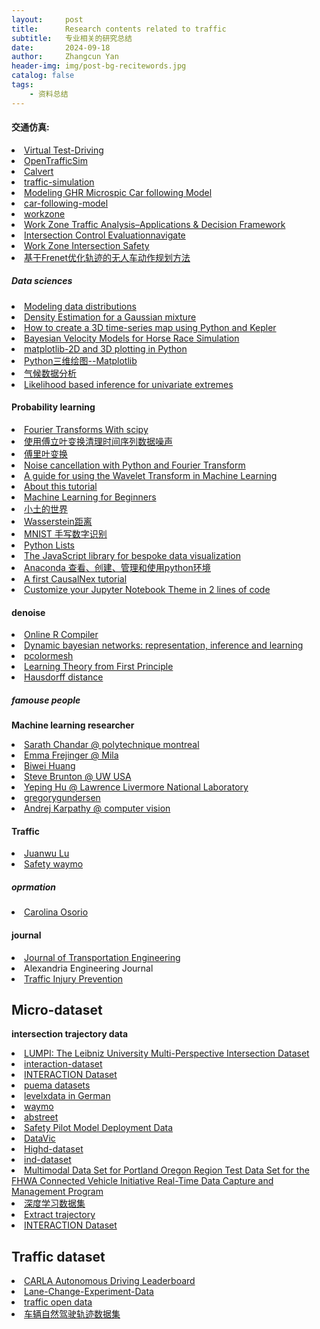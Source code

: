 ```yaml
---
layout:     post
title:      Research contents related to traffic
subtitle:   专业相关的研究总结
date:       2024-09-18
author:     Zhangcun Yan
header-img: img/post-bg-recitewords.jpg
catalog: false
tags:
    - 资料总结
---
```



#### 交通仿真:
<li><a href="https://ww2.mathworks.cn/videos/matlab-and-simulink-racing-lounge-virtual-test-driving-106324.html">Virtual Test-Driving</a> </li>
<li><a href="https://opentrafficsim.org/manual/">OpenTrafficSim</a> </li>
<li><a href="https://www.tudelft.nl/en/ceg/about-faculty/departments/transport-planning/staff/personal-pages/calvert-sc/">Calvert</a> </li>
<li><a href="https://traffic-simulation.de/ring.html">traffic-simulation</a> </li>
<li><a href="https://www.mathworks.com/matlabcentral/answers/480904-ode45-modeling-ghr-microspic-car-following-model">Modeling GHR Microspic Car following Model</a> </li>
<li><a href="https://github.com/thoenselaar/car-following-model">car-following-model</a> </li>
<li><a href="https://workzonesafety.org/">workzone</a> </li>
<li><a href="https://ops.fhwa.dot.gov/publications/fhwahop12009/sec4.htm">Work Zone Traffic Analysis–Applications & Decision Framework</a> </li>
<li><a href="https://safety.fhwa.dot.gov/intersection/ice/">Intersection Control Evaluationnavigate</a> </li>
<li><a href="https://rosap.ntl.bts.gov/view/dot/49975">Work Zone Intersection Safety</a> </li>
<li><a href="https://blog.csdn.net/yuxuan20062007/article/details/80917123">基于Frenet优化轨迹的无人车动作规划方法</a> </li>

##### Data sciences
<li><a href="https://www.khanacademy.org/math/statistics-probability/modeling-distributions-of-data">Modeling data distributions</a> </li>
<li><a href="https://scikit-learn.org/stable/auto_examples/mixture/plot_gmm_pdf.html#sphx-glr-auto-examples-mixture-plot-gmm-pdf-py">Density Estimation for a Gaussian mixture</a> </li>
<li><a href="https://towardsdatascience.com/an-interactive-3d-map-of-police-action-s-that-have-resulted-in-death-b9d7fbf81822">How to create a 3D time-series map using Python and Kepler</a> </li>
<li><a href="https://www.kaggle.com/code/bkumagai/bayesian-velocity-models-for-horse-race-simulation/notebook">Bayesian Velocity Models for Horse Race Simulation</a> </li>
<li><a href="https://www.southampton.ac.uk/~fangohr/training/python/notebooks/Matplotlib.html">matplotlib-2D and 3D plotting in Python</a> </li>
<li><a href="https://blog.csdn.net/u014636245/article/details/82799573">Python三维绘图--Matplotlib</a> </li>
<li><a href="https://climexp.knmi.nl/start.cgi">气候数据分析</a> </li>
<li><a href="https://lbelzile.github.io/mevtuto/likelihood-based-inference-for-univariate-extremes.html">Likelihood based inference for univariate extremes</a> </li>

#### Probability learning
<li><a href="https://realpython.com/python-scipy-fft/">Fourier Transforms With scipy</a> </li>
<li><a href="https://cloud.tencent.com/developer/article/1891362">使用傅立叶变换清理时间序列数据噪声</a> </li>
<li><a href="https://zh.wikipedia.org/wiki/%E5%82%85%E9%87%8C%E5%8F%B6%E5%8F%98%E6%8D%A2">傅里叶变换</a> </li>
<li><a href="https://towardsdatascience.com/noise-cancellation-with-python-and-fourier-transform-97303314aa71">Noise cancellation with Python and Fourier Transform</a> </li>
<li><a href="https://ataspinar.com/2018/12/21/a-guide-for-using-the-wavelet-transform-in-machine-learning/">A guide for using the Wavelet Transform in Machine Learning</a> </li>
<li><a href="https://www.kalmanfilter.net/default.aspx">About this tutorial</a> </li>
<li><a href="https://victorzhou.com/blog/intro-to-neural-networks/">Machine Learning for Beginners</a> </li>
<li><a href="https://gaoyichao.com/Xiaotu/">小土的世界</a> </li>
<li><a href="https://blog.csdn.net/weixin_44862361/article/details/125505769">Wasserstein距离</a> </li>
<li><a href="https://blog.csdn.net/sinat_34328764/article/details/83832487?ops_request_misc=&request_id=&biz_id=102&utm_term=MNIST&utm_medium=distribute.pc_search_result.none-task-blog-2~all~sobaiduweb~default-3-83832487.pc_search_result_control_group&spm=1018.2226.3001.4187">MNIST 手写数字识别</a> </li>
<li><a href="https://www.geeksforgeeks.org/python-lists/">Python Lists</a> </li>
<li><a href="https://d3js.org/">The JavaScript library for bespoke data visualization</a> </li>
<li><a href="https://blog.csdn.net/u014628771/article/details/80066624">Anaconda 查看、创建、管理和使用python环境</a> </li>
<li><a href="https://causalnex.readthedocs.io/en/latest/03_tutorial/01_first_tutorial.html#Structure-Learning">A first CausalNex tutorial</a> </li>
<li><a href="https://towardsdatascience.com/customize-your-jupyter-notebook-theme-in-2-lines-of-code-fc726cea1513">Customize your Jupyter Notebook Theme in 2 lines of code</a> </li>

#### denoise
<li><a href="https://www.tutorialspoint.com/execute_r_online.php">Online R Compiler</a> </li>
<li><a href="https://www.semanticscholar.org/paper/Dynamic-bayesian-networks%3A-representation%2C-and-Murphy-Russell/5e86e17d83c97dafa3413d1d0dae219bd527ed61">Dynamic bayesian networks: representation, inference and learning</a> </li>
<li><a href="https://matplotlib.org/stable/gallery/images_contours_and_fields/pcolormesh_levels.html">pcolormesh</a> </li>
<li><a href="https://www.di.ens.fr/~fbach/learning_theory_class_2024/index.html">Learning Theory from First Principle</a> </li>
<li><a href="https://www.cnblogs.com/yhlx125/p/5478147.html">Hausdorff distance</a> </li>



##### famouse people
****Machine learning researcher****

<li><a href="https://sarathchandar.in/">Sarath Chandar @ polytechnique montreal</a> </li>
<li><a href="https://mila.quebec/en/directory/emma-frejinger">Emma Frejinger @ Mila</a> </li>
<li><a href="https://biweihuang.com/research/">Biwei Huang</a> </li>
<li><a href="https://www.youtube.com/channel/UCm5mt-A4w61lknZ9lCsZtBw">Steve Brunton @ UW USA</a> </li>
<li><a href="https://yeping-hu.github.io/">Yeping Hu @  Lawrence Livermore National Laboratory</a> </li>
<li><a href="https://gregorygundersen.com/publications/">gregorygundersen</a> </li>
<li><a href="https://cs.stanford.edu/people/karpathy/">Andrej Karpathy @ computer vision</a> </li>

#### Traffic
<li><a href="https://www.catalyzex.com/author/Juanwu%20Lu">Juanwu Lu</a> </li>
<li><a href="https://waymo.com/intl/zh-cn/safety/">Safety waymo</a> </li>

##### oprmation
<li><a href="https://www.carolinaosorio.net/internationaljournals/">Carolina Osorio</a> </li>

#### journal
<li><a href="https://www.editorialmanager.com/jrnteeng/default2.aspx">Journal of Transportation Engineering</a> </li>
<li><a href="https://www.editorialmanager.com/aej/default2.aspx"></a> Alexandria Engineering Journal</li>
<li><a href="https://mc.manuscriptcentral.com/gcpi?URL_MASK=920e1057f67144e8b2431ddec7bb123d">Traffic Injury Prevention</a> </li>

## Micro-dataset
**intersection trajectory data**
<li><a href="https://data.uni-hannover.de/dataset/lumpi">LUMPI: The Leibniz University Multi-Perspective Intersection Dataset</a> </li>
<li><a href="https://interaction-dataset.com/">interaction-dataset</a> </li>
<li><a href="https://interaction-dataset.com/">INTERACTION Dataset</a> </li>
<li><a href="https://open-traffic.epfl.ch/">puema datasets</a> </li>
<li><a href="https://levelxdata.com/">levelxdata in German</a> </li>
<li><a href="https://waymo.com/open/challenges/2021/motion-prediction/">waymo</a> </li>
<li><a href="https://github.com/a-b-street/abstreet#abstreet">abstreet</a> </li>
<li><a href="https://datahub.transportation.gov/Automobiles/Safety-Pilot-Model-Deployment-Data/a7qq-9vfe/about_data">Safety Pilot Model Deployment Data</a> </li>
<li><a href="https://www.data.vic.gov.au/">DataVic</a> </li>
<li><a href="https://www.ind-dataset.com/#download">Highd-dataset</a> </li>
<li><a href="https://levelxdata.com/ind-dataset/#download">ind-dataset</a> </li>
<li><a href="https://portal.its.pdx.edu/fhwa">Multimodal Data Set for Portland Oregon Region Test Data Set for the FHWA Connected Vehicle Initiative Real-Time Data Capture and Management Program</a> </li>
<li><a href="https://blog.csdn.net/weixin_42419002/article/details/89488784">深度学习数据集</a> </li>
<li><a href="https://www.youtube.com/watch?v=wXJV0H7LviU">Extract trajectory</a> </li>
<li><a href="https://interaction-dataset.com/">INTERACTION Dataset​</a> </li>

## Traffic dataset
<li><a href="https://leaderboard.carla.org/scenarios/">CARLA Autonomous Driving Leaderboard</a> </li>
<li><a href="https://github.com/sgzzgit/Autonomous-Vehicle-Lane-Change-Experiment-Data/">Lane-Change-Experiment-Data</a> </li>
<li><a href="https://mp.weixin.qq.com/s?__biz=MzI2NTczMDY3OA==&mid=2247483746&idx=1&sn=508062c117425848da183121e84dd046&chksm=ea99ae7bddee276d42404ae66f6e471ed1611a9df1e2439b07950d62e6974318d622ded1b00e&scene=21#wechat_redirect">traffic open data</a> </li>
<li><a href="https://blog.csdn.net/spatial_coder/article/details/104823862">车辆自然驾驶轨迹数据集</a> </li>
